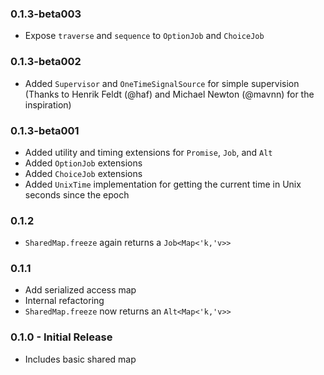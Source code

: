 ### 0.1.3-beta003
* Expose `traverse` and `sequence` to `OptionJob` and `ChoiceJob`

### 0.1.3-beta002
* Added `Supervisor` and `OneTimeSignalSource` for simple supervision (Thanks to Henrik Feldt (@haf) and Michael Newton (@mavnn) for the inspiration)

### 0.1.3-beta001
* Added utility and timing extensions for `Promise`, `Job`, and `Alt`
* Added `OptionJob` extensions
* Added `ChoiceJob` extensions
* Added `UnixTime` implementation for getting the current time in Unix seconds since the epoch

### 0.1.2
* `SharedMap.freeze` again returns a `Job<Map<'k,'v>>`

### 0.1.1
* Add serialized access map
* Internal refactoring
* `SharedMap.freeze` now returns an `Alt<Map<'k,'v>>`

### 0.1.0 - Initial Release
* Includes basic shared map
